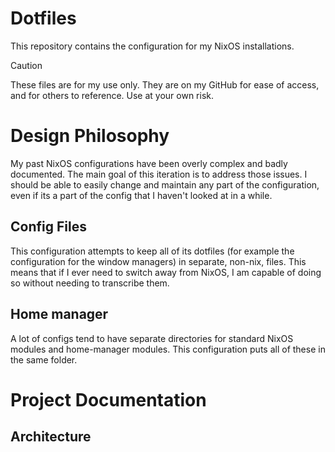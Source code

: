 # Dotfiles

This repository contains the configuration for my NixOS installations.

> [!CAUTION]
> These files are for my use only. They are on my GitHub for ease of access, and for others to reference. Use at your own risk.

# Design Philosophy

My past NixOS configurations have been overly complex and badly documented. The main goal of this iteration is to address those issues. I should be able to easily change and maintain any part of the configuration, even if its a part of the config that I haven't looked at in a while.

## Config Files

This configuration attempts to keep all of its dotfiles (for example the configuration for the window managers) in separate, non-nix, files. This means that if I ever need to switch away from NixOS, I am capable of doing so without needing to transcribe them.

## Home manager

A lot of configs tend to have separate directories for standard NixOS modules and home-manager modules. This configuration puts all of these in the same folder.

# Project Documentation

## Architecture
